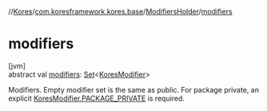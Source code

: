 //[Kores](../../../index.md)/[com.koresframework.kores.base](../index.md)/[ModifiersHolder](index.md)/[modifiers](modifiers.md)

# modifiers

[jvm]\
abstract val [modifiers](modifiers.md): [Set](https://kotlinlang.org/api/latest/jvm/stdlib/kotlin.collections/-set/index.html)<[KoresModifier](../-kores-modifier/index.md)>

Modifiers. Empty modifier set is the same as public. For package private, an explicit [KoresModifier.PACKAGE_PRIVATE](../-kores-modifier/-p-a-c-k-a-g-e_-p-r-i-v-a-t-e/index.md) is required.
